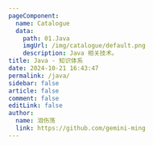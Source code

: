 ```yaml
---
pageComponent: 
  name: Catalogue
  data: 
    path: 01.Java
    imgUrl: /img/catalogue/default.png
    description: Java 相关技术。
title: Java - 知识体系
date: 2024-10-21 16:43:47
permalink: /java/
sidebar: false
article: false
comment: false
editLink: false
author: 
  name: 泪伤荡
  link: https://github.com/gemini-ming
---
```


